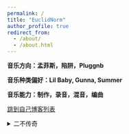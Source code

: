 ```yaml
---
permalink: /
title: "EuclidNorm"
author_profile: true
redirect_from: 
  - /about/
  - /about.html
---
```






**音乐方向：孟菲斯，陷阱，Pluggnb**



**音乐种类偏好：Lil Baby, Gunna, Summer**



**音乐能力：制作，录音，混音，编曲**


<a href="http://write.blog.csdn.net/postlist" target="_blank">跳到自己博客列表</a>




<details>
<summary>二不传奇</summary>

这张专辑起始于2022年六月，时值EuclidNorm前往新加坡留学的前夕。EuclidNorm心中对茫然的未来怅然，对当前在重庆的朋友与亲人依依不舍，写下了今当远离。而在新加坡期间，EuclidNorm在学习之余不断将心中的情绪写成歌曲，最后写出了四首较为满意的单曲。Fantasy、Baby记录了他对国内爱人的思念，心如冰雪记录了情绪的低落时刻，LiDAR则是作为EuclidNorm的硕士毕业论文主题被呈现出。
  

<a href="https://share.feijipan.com/s/oJCZqNHN" target="_blank">LiDAR</a>


<a href="https://share.feijipan.com/s/oJCZqNHN" target="_blank">今当远离</a>


<a href="https://share.feijipan.com/s/oJCZqNHN" target="_blank">Fantasy</a>


<a href="https://share.feijipan.com/s/oJCZqNHN" target="_blank">Baby</a>


<a href="https://share.feijipan.com/s/oJCZqNHN" target="_blank">心如冰雪</a>



</details>
